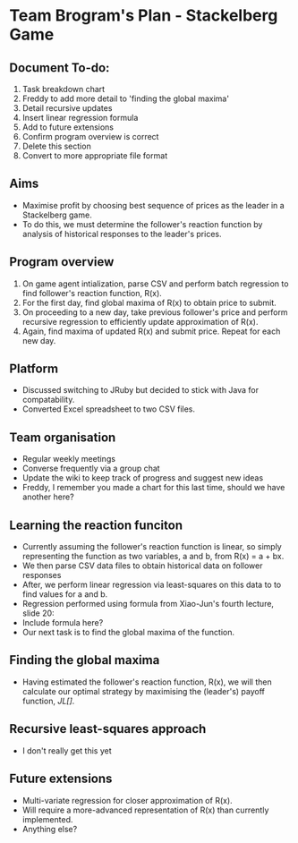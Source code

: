 Team Brogram's Plan - Stackelberg Game
======================================

Document To-do:
---------------
1. Task breakdown chart
2. Freddy to add more detail to 'finding the global maxima'
3. Detail recursive updates
4. Insert linear regression formula
5. Add to future extensions
6. Confirm program overview is correct
7. Delete this section
8. Convert to more appropriate file format

Aims
----
* Maximise profit by choosing best sequence of prices as the leader in a
  Stackelberg game.
* To do this, we must determine the follower's reaction function by analysis of
  historical responses to the leader's prices.

Program overview
----------------
1. On game agent intialization, parse CSV and perform batch regression to find
   follower's reaction function, R(x).
2. For the first day, find global maxima of R(x) to obtain price to submit.
3. On proceeding to a new day, take previous follower's price and perform
   recursive regression to efficiently update approximation of R(x).
3. Again, find maxima of updated R(x) and submit price. Repeat for each new day.

Platform
--------
* Discussed switching to JRuby but decided to stick with Java for
compatability.
* Converted Excel spreadsheet to two CSV files.

Team organisation
-----------------
* Regular weekly meetings
* Converse frequently via a group chat
* Update the wiki to keep track of progress and suggest new ideas
* Freddy, I remember you made a chart for this last time, should we have another
here?

Learning the reaction funciton
------------------------------
* Currently assuming the follower's reaction function is linear, so simply representing the
  function as two variables, a and b, from R(x) = a + bx.
* We then parse CSV data files to obtain historical data on follower responses
* After, we perform linear regression via least-squares on this data to to find values for a and b.
* Regression performed using formula from Xiao-Jun's fourth lecture, slide 20:
* Include formula here?
* Our next task is to find the global maxima of the function.

Finding the global maxima
-------------------------
* Having estimated the follower's reaction function, R(x), we will then
  calculate our optimal strategy by maximising the (leader's) payoff function, *JL[]*.

Recursive least-squares approach
-------------------
* I don't really get this yet

Future extensions
-----------------
* Multi-variate regression for closer approximation of R(x).
* Will require a more-advanced representation of R(x) than currently
  implemented.
* Anything else?
